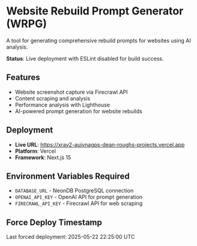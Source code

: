 # Website Rebuild Prompt Generator (WRPG)

A tool for generating comprehensive rebuild prompts for websites using AI analysis.

**Status**: Live deployment with ESLint disabled for build success.

## Features
- Website screenshot capture via Firecrawl API
- Content scraping and analysis
- Performance analysis with Lighthouse
- AI-powered prompt generation for website rebuilds

## Deployment
- **Live URL**: https://xray2-aujvnagps-dean-roughs-projects.vercel.app
- **Platform**: Vercel
- **Framework**: Next.js 15

## Environment Variables Required
- `DATABASE_URL` - NeonDB PostgreSQL connection
- `OPENAI_API_KEY` - OpenAI API for prompt generation
- `FIRECRAWL_API_KEY` - Firecrawl API for web scraping

## Force Deploy Timestamp
Last forced deployment: 2025-05-22 22:25:00 UTC
